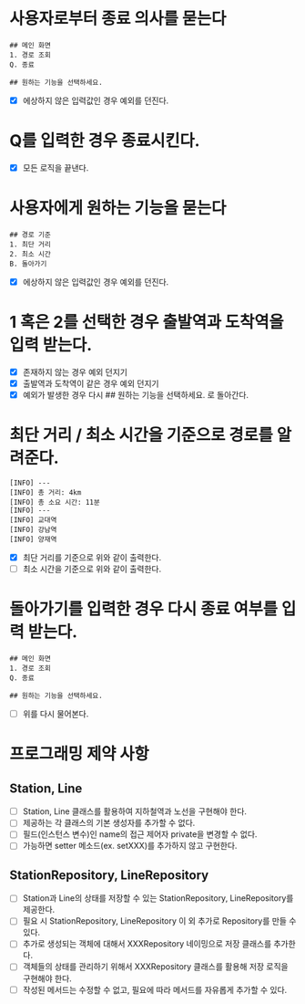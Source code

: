 # 사용자로부터 종료 의사를 묻는다

```
## 메인 화면
1. 경로 조회
Q. 종료

## 원하는 기능을 선택하세요.
```

- [x] 에상하지 않은 입력값인 경우 예외를 던진다.

# Q를 입력한 경우 종료시킨다.

- [x] 모든 로직을 끝낸다.

# 사용자에게 원하는 기능을 묻는다

```
## 경로 기준
1. 최단 거리
2. 최소 시간
B. 돌아가기
```

- [x] 에상하지 않은 입력값인 경우 예외를 던진다.

# 1 혹은 2를 선택한 경우 출발역과 도착역을 입력 받는다.

- [x] 존재하지 않는 경우 예외 던지기
- [x] 출발역과 도착역이 같은 경우 예외 던지기
- [x] 예외가 발생한 경우 다시 ## 원하는 기능을 선택하세요. 로 돌아간다.

# 최단 거리 / 최소 시간을 기준으로 경로를 알려준다.

```
[INFO] ---
[INFO] 총 거리: 4km
[INFO] 총 소요 시간: 11분
[INFO] ---
[INFO] 교대역
[INFO] 강남역
[INFO] 양재역
```
- [x] 최단 거리를 기준으로 위와 같이 출력한다.
- [ ] 최소 시간을 기준으로 위와 같이 출력한다.

# 돌아가기를 입력한 경우 다시 종료 여부를 입력 받는다.

```
## 메인 화면
1. 경로 조회
Q. 종료

## 원하는 기능을 선택하세요.
```

- [ ] 위를 다시 물어본다.

# 프로그래밍 제약 사항

## Station, Line

- [ ] Station, Line 클래스를 활용하여 지하철역과 노선을 구현해야 한다.
- [ ] 제공하는 각 클래스의 기본 생성자를 추가할 수 없다.
- [ ] 필드(인스턴스 변수)인 name의 접근 제어자 private을 변경할 수 없다.
- [ ] 가능하면 setter 메소드(ex. setXXX)를 추가하지 않고 구현한다.

## StationRepository, LineRepository

- [ ] Station과 Line의 상태를 저장할 수 있는 StationRepository, LineRepository를 제공한다.
- [ ] 필요 시 StationRepository, LineRepository 이 외 추가로 Repository를 만들 수 있다.
- [ ] 추가로 생성되는 객체에 대해서 XXXRepository 네이밍으로 저장 클래스를 추가한다.
- [ ] 객체들의 상태를 관리하기 위해서 XXXRepository 클래스를 활용해 저장 로직을 구현해야 한다.
- [ ] 작성된 메서드는 수정할 수 없고, 필요에 따라 메서드를 자유롭게 추가할 수 있다.
